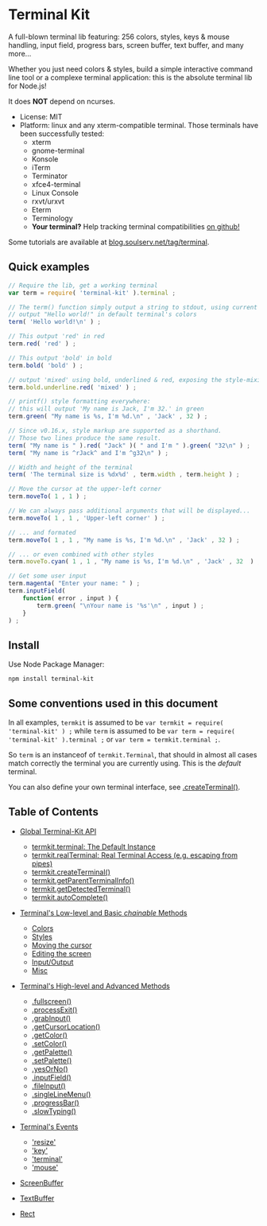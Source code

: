 

# Terminal Kit

A full-blown terminal lib featuring: 256 colors, styles, keys & mouse handling, input field, progress bars, 
screen buffer, text buffer, and many more...

Whether you just need colors & styles, build a simple interactive command line tool or a complexe terminal application:
this is the absolute terminal lib for Node.js!

It does **NOT** depend on ncurses.

* License: MIT
* Platform: linux and any xterm-compatible terminal.
  Those terminals have been successfully tested:
	* xterm
	* gnome-terminal
	* Konsole
	* iTerm
	* Terminator
	* xfce4-terminal
	* Linux Console
	* rxvt/urxvt
	* Eterm
	* Terminology
	* **Your terminal?** Help tracking terminal compatibilities [on github!](https://github.com/cronvel/terminal-kit/issues)

Some tutorials are available at [blog.soulserv.net/tag/terminal](http://blog.soulserv.net/tag/terminal/).



<a name="ref.quick"></a>
## Quick examples

```js
// Require the lib, get a working terminal
var term = require( 'terminal-kit' ).terminal ;

// The term() function simply output a string to stdout, using current style
// output "Hello world!" in default terminal's colors
term( 'Hello world!\n' ) ;

// This output 'red' in red
term.red( 'red' ) ;

// This output 'bold' in bold
term.bold( 'bold' ) ;

// output 'mixed' using bold, underlined & red, exposing the style-mixing syntax
term.bold.underline.red( 'mixed' ) ;

// printf() style formatting everywhere:
// this will output 'My name is Jack, I'm 32.' in green
term.green( "My name is %s, I'm %d.\n" , 'Jack' , 32 ) ;

// Since v0.16.x, style markup are supported as a shorthand.
// Those two lines produce the same result.
term( "My name is " ).red( "Jack" )( " and I'm " ).green( "32\n" ) ;
term( "My name is ^rJack^ and I'm ^g32\n" ) ;

// Width and height of the terminal
term( 'The terminal size is %dx%d' , term.width , term.height ) ;

// Move the cursor at the upper-left corner
term.moveTo( 1 , 1 ) ;

// We can always pass additional arguments that will be displayed...
term.moveTo( 1 , 1 , 'Upper-left corner' ) ;

// ... and formated
term.moveTo( 1 , 1 , "My name is %s, I'm %d.\n" , 'Jack' , 32 ) ;

// ... or even combined with other styles
term.moveTo.cyan( 1 , 1 , "My name is %s, I'm %d.\n" , 'Jack' , 32  ) ;

// Get some user input
term.magenta( "Enter your name: " ) ;
term.inputField(
    function( error , input ) {
        term.green( "\nYour name is '%s'\n" , input ) ;
    }
) ;
```



## Install

Use Node Package Manager:

    npm install terminal-kit



## Some conventions used in this document

In all examples, `termkit` is assumed to be `var termkit = require( 'terminal-kit' ) ;` while `term` is assumed
to be `var term = require( 'terminal-kit' ).terminal ;` or `var term = termkit.terminal ;`.

So `term` is an instanceof of `termkit.Terminal`, that should in almost all cases match correctly the terminal you
are currently using. This is the *default* terminal.

You can also define your own terminal interface, see [.createTerminal()](#ref.createTerminal).



<a name="ref.TOC"></a>
## Table of Contents

* [Global Terminal-Kit API](global-api.md#top)
	* [termkit.terminal: The Default Instance](global-api.md#ref.terminal)
	* [termkit.realTerminal: Real Terminal Access (e.g. escaping from pipes)](global-api.md#ref.realTerminal)
	* [termkit.createTerminal()](global-api.md#ref.createTerminal)
	* [termkit.getParentTerminalInfo()](global-api.md#ref.getParentTerminalInfo)
	* [termkit.getDetectedTerminal()](global-api.md#ref.getDetectedTerminal)
	* [termkit.autoComplete()](global-api.md#ref.autoComplete)

* [Terminal's Low-level and Basic *chainable* Methods](low-level.md#top)
	* [Colors](low-level.md#ref.colors)
	* [Styles](low-level.md#ref.styles)
	* [Moving the cursor](low-level.md#ref.movingCursor)
	* [Editing the screen](low-level.md#ref.editingScreen)
	* [Input/Output](low-level.md#ref.io)
	* [Misc](low-level.md#ref.misc)

* [Terminal's High-level and Advanced Methods](high-level.md#top)
	* [.fullscreen()](high-level.md#ref.fullscreen)
	* [.processExit()](high-level.md#ref.processExit)
	* [.grabInput()](high-level.md#ref.grabInput)
	* [.getCursorLocation()](high-level.md#ref.getCursorLocation)
	* [.getColor()](high-level.md#ref.getColor)
	* [.setColor()](high-level.md#ref.setColor)
	* [.getPalette()](high-level.md#ref.getPalette)
	* [.setPalette()](high-level.md#ref.setPalette)
	* [.yesOrNo()](high-level.md#ref.yesOrNo)
	* [.inputField()](high-level.md#ref.inputField)
	* [.fileInput()](high-level.md#ref.fileInput)
	* [.singleLineMenu()](high-level.md#ref.singleLineMenu)
	* [.progressBar()](high-level.md#ref.progressBar)
	* [.slowTyping()](high-level.md#ref.slowTyping)
	
* [Terminal's Events](events.md#top)
	* ['resize'](events.md#ref.event.resize)
	* ['key'](events.md#ref.event.key)
	* ['terminal'](events.md#ref.event.terminal)
	* ['mouse'](events.md#ref.event.mouse)

* [ScreenBuffer](screenbuffer.md#top)
* [TextBuffer](textbuffer.md#top)
* [Rect](rect.md#top)



